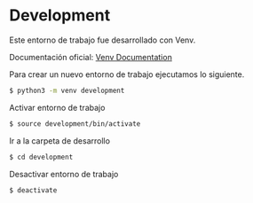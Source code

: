 # Development

Este entorno de trabajo fue desarrollado con Venv.

Documentación oficial: [Venv Documentation](https://docs.python.org/3/library/venv.html)


Para crear un nuevo entorno de trabajo ejecutamos lo siguiente.

```bash
$ python3 -m venv development
```

Activar entorno de trabajo
```bash
$ source development/bin/activate
```
Ir a la carpeta de desarrollo
```bash
$ cd development
```
Desactivar entorno de trabajo
```bash
$ deactivate
```